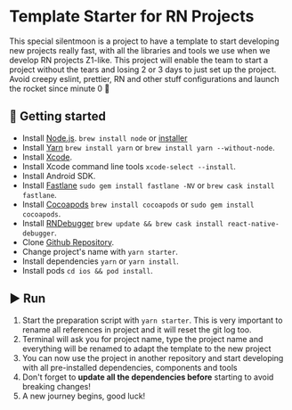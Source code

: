 # Template Starter for RN Projects

This special silentmoon is a project to have a template to start developing new projects really fast, with all the libraries and tools we use when we develop RN projects Z1-like. This project will enable the team to start a project without the tears and losing 2 or 3 days to just set up the project. Avoid creepy eslint, prettier, RN and other stuff configurations and launch the rocket since minute 0 🚀

## 🚀 Getting started

- Install [Node.js](https://nodejs.org/en/). `brew install node` or [installer](https://nodejs.org/en/download/)
- Install [Yarn](https://yarnpkg.com/lang/en/docs/install/) `brew install yarn` or `brew install yarn --without-node`.
- Install [Xcode](https://developer.apple.com/xcode/).
- Install Xcode command line tools `xcode-select --install`.
- Install Android SDK.
- Install [Fastlane](https://docs.fastlane.tools/) `sudo gem install fastlane -NV` or `brew cask install fastlane`.
- Install [Cocoapods](https://cocoapods.org) `brew install cocoapods` or `sudo gem install cocoapods`.
- Install [RNDebugger](https://github.com/jhen0409/react-native-debugger/releases) `brew update && brew cask install react-native-debugger`.
- Clone [Github Repository](https://github.com/z1digitalstudio/fieldtrip-mobile.git).
- Change project's name with `yarn starter`.
- Install dependencies `yarn` or `yarn install`.
- Install pods `cd ios && pod install`.

## ▶️ Run

1. Start the preparation script with `yarn starter`. This is very important to rename all references in project and it will reset the git log too.
2. Terminal will ask you for project name, type the project name and everything will be renamed to adapt the template to the new project
3. You can now use the project in another repository and start developing with all pre-installed dependencies, components and tools
4. Don't forget to **update all the dependencies before** starting to avoid breaking changes!
5. A new journey begins, good luck!

